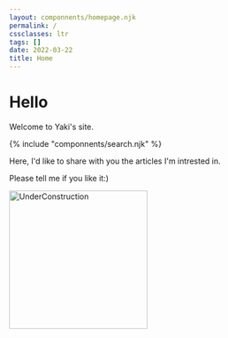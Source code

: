 ```yaml
---
layout: componnents/homepage.njk
permalink: /
cssclasses: ltr
tags: []  
date: 2022-03-22
title: Home
---
```

# Hello
Welcome to Yaki's site.

{% include "componnents/search.njk" %}


Here, I'd like to share with you the articles I'm intrested in.

Please tell me if you like it:)


<img width="250px" src="https://camo.githubusercontent.com/d3949a586dcae856b74aadde96169705603ccec25d40b418ebc36e92e27f9f2b/687474703a2f2f7777772e636c6970617274737567676573742e636f6d2f696d616765732f3235342f756e6465722d636f6e737472756374696f6e2d636c69706172742d636c69706172742d70616e64612d667265652d636c69706172742d696d616765732d514d744835762d636c69706172742e6a7067" alt="UnderConstruction"  data-canonical-src="http://www.clipartsuggest.com/images/254/under-construction-clipart-clipart-panda-free-clipart-images-QMtH5v-clipart.jpg" style="max-width: 250PX;">


